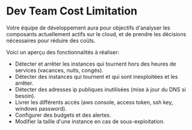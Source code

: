 # Dev Team Cost Limitation

Votre équipe de développement aura pour objectifs d'analyser les composants actuellement actifs sur le cloud, et de prendre les décisions nécessaires pour réduire des coûts.

Voici un aperçu des fonctionnalités à réaliser:

* Détecter et arrêter les instances qui tournent hors des heures de services (vacances, nuits, congés).
* Détecter des instances qui tournent et qui sont inexploitées et les arrêter.
* Détecter des adresses ip publiques inutilisées (mise à jour du DNS si besoin).
* Livrer les différents accès (aws console, access token, ssh key, windows password).
* Configurer des budgets et des alertes.
* Modifier la taille d'une instance en cas de sous-exploitation.
